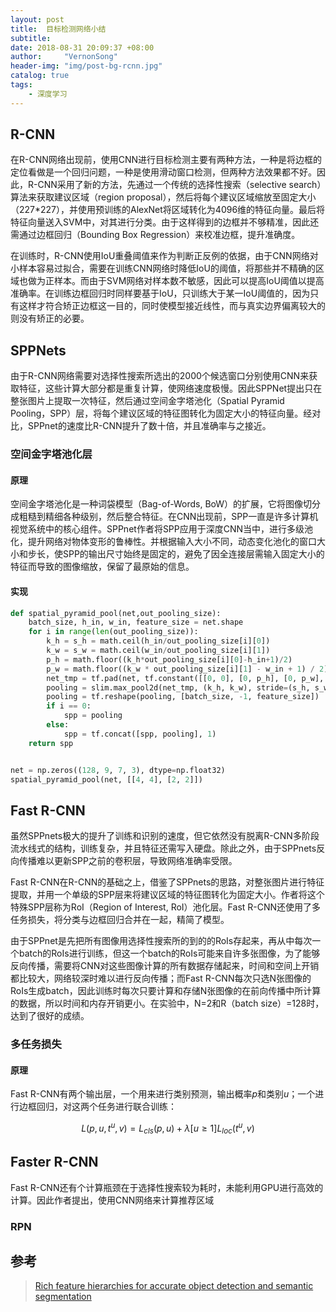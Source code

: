 ```yaml
---
layout: post
title:  目标检测网络小结
subtitle:  
date: 2018-08-31 20:09:37 +08:00
author:     "VernonSong"
header-img: "img/post-bg-rcnn.jpg"
catalog: true
tags:
    - 深度学习
---
```


## R-CNN
在R-CNN网络出现前，使用CNN进行目标检测主要有两种方法，一种是将边框的定位看做是一个回归问题，一种是使用滑动窗口检测，但两种方法效果都不好。因此，R-CNN采用了新的方法，先通过一个传统的选择性搜索（selective search）算法来获取建议区域（region proposal），然后将每个建议区域缩放至固定大小（227*227），并使用预训练的AlexNet将区域转化为4096维的特征向量。最后将特征向量送入SVM中，对其进行分类。由于这样得到的边框并不够精准，因此还需通过边框回归（Bounding Box Regression）来校准边框，提升准确度。

在训练时，R-CNN使用IoU重叠阈值来作为判断正反例的依据，由于CNN网络对小样本容易过拟合，需要在训练CNN网络时降低IoU的阈值，将那些并不精确的区域也做为正样本。而由于SVM网络对样本数不敏感，因此可以提高IoU阈值以提高准确率。在训练边框回归时同样要基于IoU，只训练大于某一IoU阈值的，因为只有这样才符合矫正边框这一目的，同时使模型接近线性，而与真实边界偏离较大的则没有矫正的必要。

## SPPNets
由于R-CNN网络需要对选择性搜索所选出的2000个候选窗口分别使用CNN来获取特征，这些计算大部分都是重复计算，使网络速度极慢。因此SPPNet提出只在整张图片上提取一次特征，然后通过空间金字塔池化（Spatial Pyramid Pooling，SPP）层，将每个建议区域的特征图转化为固定大小的特征向量。经对比，SPPnet的速度比R-CNN提升了数十倍，并且准确率与之接近。

### 空间金字塔池化层
#### 原理
空间金字塔池化是一种词袋模型（Bag-of-Words, BoW）的扩展，它将图像切分成粗糙到精细各种级别，然后整合特征。在CNN出现前，SPP一直是许多计算机视觉系统中的核心组件。SPPnet作者将SPP应用于深度CNN当中，进行多级池化，提升网络对物体变形的鲁棒性。并根据输入大小不同，动态变化池化的窗口大小和步长，使SPP的输出尺寸始终是固定的，避免了因全连接层需输入固定大小的特征而导致的图像缩放，保留了最原始的信息。

#### 实现
```python
def spatial_pyramid_pool(net,out_pooling_size):
    batch_size, h_in, w_in, feature_size = net.shape
    for i in range(len(out_pooling_size)):
        k_h = s_h = math.ceil(h_in/out_pooling_size[i][0])
        k_w = s_w = math.ceil(w_in/out_pooling_size[i][1])
        p_h = math.floor((k_h*out_pooling_size[i][0]-h_in+1)/2)
        p_w = math.floor((k_w * out_pooling_size[i][1] - w_in + 1) / 2)
        net_tmp = tf.pad(net, tf.constant([[0, 0], [0, p_h], [0, p_w], [0, 0]]))
        pooling = slim.max_pool2d(net_tmp, (k_h, k_w), stride=(s_h, s_w), padding='SAME', scope='SPP_'+str(i))
        pooling = tf.reshape(pooling, [batch_size, -1, feature_size])
        if i == 0:
            spp = pooling
        else:
            spp = tf.concat([spp, pooling], 1)
    return spp


net = np.zeros((128, 9, 7, 3), dtype=np.float32)
spatial_pyramid_pool(net, [[4, 4], [2, 2]])
```


## Fast R-CNN
虽然SPPnets极大的提升了训练和识别的速度，但它依然没有脱离R-CNN多阶段流水线式的结构，训练复杂，并且特征还需写入硬盘。除此之外，由于SPPnets反向传播难以更新SPP之前的卷积层，导致网络准确率受限。

Fast R-CNN在R-CNN的基础之上，借鉴了SPPnets的思路，对整张图片进行特征提取，并用一个单级的SPP层来将建议区域的特征图转化为固定大小。作者将这个特殊SPP层称为RoI（Region of Interest, RoI）池化层。Fast R-CNN还使用了多任务损失，将分类与边框回归合并在一起，精简了模型。

由于SPPnet是先把所有图像用选择性搜索所的到的的RoIs存起来，再从中每次一个batch的RoIs进行训练，但这一个batch的RoIs可能来自许多张图像，为了能够反向传播，需要将CNN对这些图像计算的所有数据存储起来，时间和空间上开销都比较大，网络较深时难以进行反向传播；而Fast R-CNN每次只选N张图像的RoIs生成batch，因此训练时每次只要计算和存储N张图像的在前向传播中所计算的数据，所以时间和内存开销更小。在实验中，N=2和R（batch size）=128时，达到了很好的成绩。

### 多任务损失
#### 原理
Fast R-CNN有两个输出层，一个用来进行类别预测，输出概率$p$和类别$u$；一个进行边框回归，对这两个任务进行联合训练：

$$
L(p, u, t^u, v) = L_{cls}(p, u) + \lambda[u ≥ 1]L_{loc}(t^u,v)
$$




## Faster R-CNN
Fast R-CNN还有个计算瓶颈在于选择性搜索较为耗时，未能利用GPU进行高效的计算。因此作者提出，使用CNN网络来计算推荐区域

### RPN

## 参考
> [Rich feature hierarchies for accurate object detection and semantic segmentation](https://arxiv.org/pdf/1311.2524.pdf)
> <br/>




